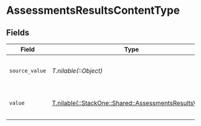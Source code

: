 # AssessmentsResultsContentType


## Fields

| Field                                                                                                    | Type                                                                                                     | Required                                                                                                 | Description                                                                                              | Example                                                                                                  |
| -------------------------------------------------------------------------------------------------------- | -------------------------------------------------------------------------------------------------------- | -------------------------------------------------------------------------------------------------------- | -------------------------------------------------------------------------------------------------------- | -------------------------------------------------------------------------------------------------------- |
| `source_value`                                                                                           | *T.nilable(::Object)*                                                                                    | :heavy_minus_sign:                                                                                       | The source value of the content type.                                                                    | Text                                                                                                     |
| `value`                                                                                                  | [T.nilable(::StackOne::Shared::AssessmentsResultsValue)](../../models/shared/assessmentsresultsvalue.md) | :heavy_minus_sign:                                                                                       | The content type of the attachment.                                                                      | text                                                                                                     |